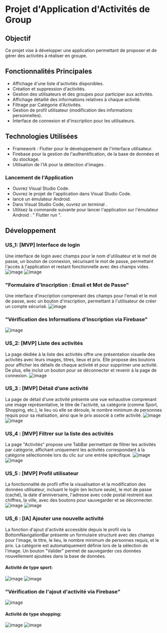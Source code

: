 # Projet d'Application d'Activités de Group
## Objectif
Ce projet vise à développer une application permettant de proposer et de gérer des activités à réaliser en groupe.
## Fonctionnalités Principales
- Affichage d'une liste d'activités disponibles.
- Création et suppression d'activités.
- Gestion des utilisateurs et des groupes pour participer aux activités.
- Affichage détaillé des informations relatives à chaque activité.
- Filtrage par Catégorie d'Activités.
- Gestion de profil utilisateur (modification des informations personnelles).
- Interface de connexion et d'inscription pour les utilisateurs.
## Technologies Utilisées
- Framework : Flutter pour le développement de l'interface utilisateur.
- Firebase pour la gestion de l'authentification, de la base de données et du stockage.
- Utilisation de l'IA pour la détection d'images .
### Lancement de l'Application
- Ouvrez Visual Studio Code.
- Ouvrez le projet de l'application dans Visual Studio Code.
- lancé un émulateur Android.
- Dans Visual Studio Code, ouvrez un terminal .
- Utilisez la commande suivante pour lancer l'application sur l'émulateur Android : " Flutter run ".
## Développement
### US_1: [MVP] Interface de login
Une interface de login avec champs pour le nom d'utilisateur et le mot de passe, un bouton de connexion, sécurisant le mot de passe, permettant l'accès à l'application et restant fonctionnelle avec des champs vides.
![image](https://github.com/nhabiba/IA_Activity/assets/109957486/200d3546-fe00-4c53-b866-9a7e0c702645)
![image](https://github.com/nhabiba/IA_Activity/assets/109957486/ccc09758-a271-4507-ac78-4e7767098c29)
### "Formulaire d'Inscription : Email et Mot de Passe"
Une interface d'inscription comprenant des champs pour l'email et le mot de passe, avec un bouton d'inscription, permettant à l'utilisateur de créer un compte sécurisé.
![image](https://github.com/nhabiba/IA_Activity/assets/109957486/90c5cb6d-0a0d-4da6-aa92-71fbe43982e8)
### "Vérification des Informations d'Inscription via Firebase"
![image](https://github.com/nhabiba/IA_Activity/assets/109957486/f7ecbd8c-71b2-4504-805c-1e164c56f2cd)
### US_2: [MVP] Liste des activités
La page dédiée à la liste des activités offre une présentation visuelle des activités avec leurs images, titres, lieux et prix. Elle propose des boutons pour afficher les détails de chaque activité et pour supprimer une activité. De plus, elle inclut un bouton pour se déconnecter et revenir à la page de connexion.
![image](https://github.com/nhabiba/IA_Activity/assets/109957486/035b8d1b-3119-4ecb-adbb-4e49996dd11b)
### US_3 : [MVP] Détail d’une activité
La page de détail d'une activité présente une vue exhaustive comprenant une image représentative, le titre de l'activité, sa catégorie (comme Sport, Shopping, etc.), le lieu où elle se déroule, le nombre minimum de personnes requis pour sa réalisation, ainsi que le prix associé à cette activité.
![image](https://github.com/nhabiba/IA_Activity/assets/109957486/8e341d35-4ed1-4584-b609-03299b4a5cf3)
![image](https://github.com/nhabiba/IA_Activity/assets/109957486/a5bd795d-b2a2-4c62-8121-9ee34cd7119d)
### US_4 : [MVP] Filtrer sur la liste des activités
La page "Activités" propose une TabBar permettant de filtrer les activités par catégorie, affichant uniquement les activités correspondant à la catégorie sélectionnée lors du clic sur une entrée spécifique.
![image](https://github.com/nhabiba/IA_Activity/assets/109957486/c40d8ed0-3aeb-4371-881a-a29aec36d5fb)
![image](https://github.com/nhabiba/IA_Activity/assets/109957486/2acd1f96-0332-45b8-8c86-7336de7569bb)
### US_5 : [MVP] Profil utilisateur
La fonctionnalité de profil offre la visualisation et la modification des données utilisateur, incluant le login (en lecture seule), le mot de passe (caché), la date d'anniversaire, l'adresse avec code postal restreint aux chiffres, la ville, avec des boutons pour sauvegarder et se déconnecter.
![image](https://github.com/nhabiba/IA_Activity/assets/109957486/f5c4f6b1-436b-4d16-b663-baba9c5d68b6)
![image](https://github.com/nhabiba/IA_Activity/assets/109957486/ab5be0f5-b196-4aeb-b48c-5ff87645f10c)
### US_6 : [IA] Ajouter une nouvelle activité
La fonction d'ajout d'activité accessible depuis le profil via la BottomNavigationBar présente un formulaire structuré avec des champs pour l'image, le titre, le lieu, le nombre minimum de personnes requis, et le prix. La catégorie est automatiquement définie lors de la sélection de l'image. Un bouton "Valider" permet de sauvegarder ces données nouvellement ajoutées dans la base de données.
#### Activité de type sport:
![image](https://github.com/nhabiba/IA_Activity/assets/109957486/acdca8c9-23b3-43b7-9bc3-4bcdebed71ca)
![image](https://github.com/nhabiba/IA_Activity/assets/109957486/1c8dfe9f-f19e-4160-880c-c09a988da627)
### "Vérification de l'ajout d'activité via Firebase"
![image](https://github.com/nhabiba/IA_Activity/assets/109957486/71173d1c-0a27-4f80-9f1a-a477f36b10ad)
#### Activité de type shopping:
![image](https://github.com/nhabiba/IA_Activity/assets/109957486/2f974027-d939-4aa8-b67b-e68416ebb770)
![image](https://github.com/nhabiba/IA_Activity/assets/109957486/5088a49c-e6e1-4307-8688-bd3078d7cdb7)




















